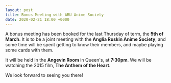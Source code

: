 ```yaml
---
layout: post
title: Bonus Meeting with ARU Anime Society
date: 2020-02-21 18:00 +0000
---
```

A bonus meeting has been booked for the last Thursday of term, the **5th of March**. It is to be a joint meeting with the **Anglia Ruskin Anime Society**, and some time will be spent getting to know their members, and maybe playing some cards with them.

It will be held in the **Angevin Room** in Queen's, at **7:30pm**. We will be watching the 2015 film, **The Anthem of the Heart**.

We look forward to seeing you there!